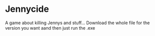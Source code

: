 # Jennycide
A game about killing Jennys and stuff...
Download the whole file for the version you want aand then just run the .exe
